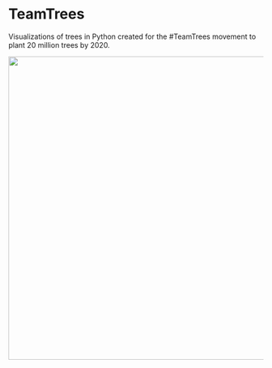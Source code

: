 # TeamTrees
Visualizations of trees in Python created for the #TeamTrees movement to plant 20 million trees by 2020. 

<img src="tree_drawing.gif" width="600">

